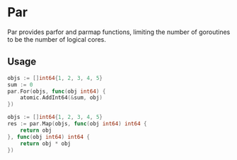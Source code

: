 # Par

Par provides parfor and parmap functions, limiting the number of goroutines to be the number of logical cores.

## Usage

```go
objs := []int64{1, 2, 3, 4, 5}
sum := 0
par.For(objs, func(obj int64) {
    atomic.AddInt64(&sum, obj)
})
```

```go
objs := []int64{1, 2, 3, 4, 5}
res := par.Map(objs, func(obj int64) int64 {
    return obj
}, func(obj int64) int64 {
    return obj * obj
})
```
